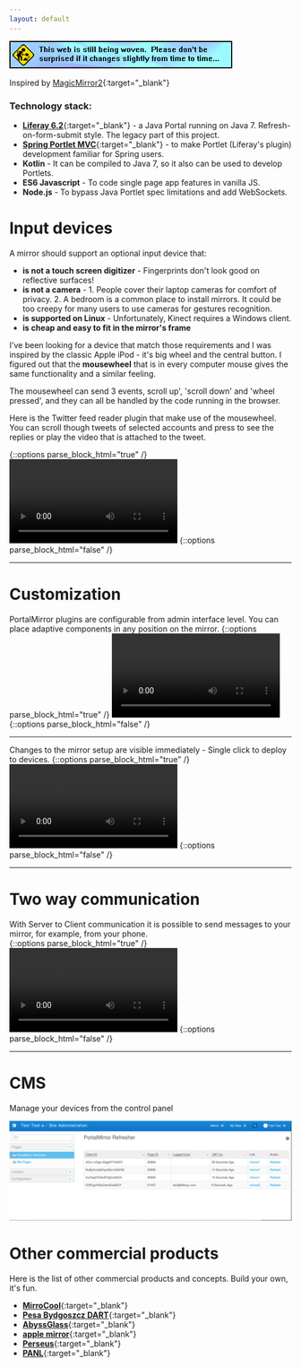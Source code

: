 ```yaml
---
layout: default
---
```

![](construction.gif)

Inspired by [MagicMirror2](https://magicmirror.builders){:target="_blank"}



### [](#tech-stack)Technology stack:

*   [**Liferay 6.2**](https://dev.liferay.com/develop/tutorials/-/knowledge_base/6-2/tutorials){:target="_blank"} - a Java Portal running on Java 7. Refresh-on-form-submit style. The legacy part of this project.   
*   [**Spring Portlet MVC**](https://docs.spring.io/autorepo/docs/spring/4.2.x/spring-framework-reference/html/portlet.html){:target="_blank"} - to make Portlet (Liferay's plugin) development familiar for Spring users.
*   **Kotlin** - It can be compiled to Java 7, so it also can be used to develop Portlets.
*   **ES6 Javascript** - To code single page app features in vanilla JS.
*   **Node.js** - To bypass Java Portlet spec limitations and add WebSockets.   

# [](#input-dev)Input devices
A mirror should support an optional input device that:
*   **is not a touch screen digitizer** - Fingerprints don't look good on reflective surfaces!
*   **is not a camera** - 1. People cover their laptop cameras for comfort of privacy. 2. A bedroom is a common place to install mirrors. It could be too creepy for many users to use cameras for gestures recognition. 
*   **is supported on Linux** - Unfortunately, Kinect requires a Windows client. 
*   **is cheap and easy to fit in the mirror's frame**

I've been looking for a device that match those requirements and I was inspired by the classic Apple iPod - it's big wheel and the central button. I figured out that the **mousewheel** that is in every computer mouse gives the same functionality and a similar feeling.

The mousewheel can send 3 events, scroll up', 'scroll down' and 'wheel pressed', and they can all be handled by the code running in the browser.

Here is the Twitter feed reader plugin that make use of the mousewheel. You can scroll though tweets of selected accounts and press to see the replies or play the video that is attached to the tweet.

{::options parse_block_html="true" /}
<video  controls loop>
<source src="twitter.webm" type="video/webm">
<source src="twitter.mp4" type="video/mp4">
</video>
{::options parse_block_html="false" /}
* * *

# [](#customization)Customization 
PortalMirror plugins are configurable from admin interface level. You can place adaptive components in any position on the mirror.
{::options parse_block_html="true" /}
<video  controls loop>
<source src="new_widgets-s.webm" type="video/webm">
<source src="new_widgets.mp4" type="video/mp4">
</video>
{::options parse_block_html="false" /}
* * *

Changes to the mirror setup are visible immediately - Single click to deploy to devices. 
{::options parse_block_html="true" /}
<video  controls loop>
<source src="deployment-s.webm" type="video/webm">
<source src="deployment.mp4" type="video/mp4">
</video>
{::options parse_block_html="false" /}
* * *

# [](#two-way-communication)Two way communication
With Server to Client communication it is possible to send messages to your mirror, for example, from your phone.  
{::options parse_block_html="true" /}
<video  controls loop>
<source src="flashmessage-s.webm" type="video/webm">
<source src="flashmessage.mp4" type="video/mp4">
</video>
{::options parse_block_html="false" /}
* * *

# [](#cms)CMS
Manage your devices from the control panel

![](access_control.png)

# [](#commercial-products)Other commercial products
Here is the list of other commercial products and concepts. Build your own, it's fun. 

*   [**MirroCool**](https://mirrocool.com){:target="_blank"}
*   [**Pesa Bydgoszcz DART**](http://www.vagonweb.cz/fotogalerie/PL/PKP_ED161.php?lang=en){:target="_blank"}
*   [**AbyssGlass**](http://abyssglass.com){:target="_blank"}
*   [**apple mirror**](http://www.rafaeldymek.com/portfolio/apple-mirror){:target="_blank"}
*   [**Perseus**](https://www.kickstarter.com/projects/1377326093/perseus-the-worlds-smartest-mirror){:target="_blank"}
*   [**PANL**](https://getpanl.com){:target="_blank"}
